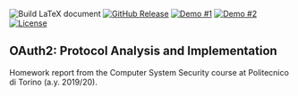 

![Build LaTeX document](https://github.com/nopesir/homework-sec/workflows/Build%20LaTeX%20document/badge.svg)
[![GitHub Release](https://img.shields.io/badge/Release-2.0-lightgrey)](https://github.com/nopesir/homework-sec/releases/tag/v2.0)
[![Demo #1](https://img.shields.io/badge/see-demo-blue)](https://github.com/nopesir/oauth-hw-security)
[![Demo #2](https://img.shields.io/badge/see-demo_custom-blue)](https://github.com/nopesir/oauth-hw-security-custom)
[![License](https://img.shields.io/apm/l/vim-mode)](http://doge.mit-license.org)


## OAuth2: Protocol Analysis and Implementation

Homework report from the Computer System Security course at Politecnico di Torino (a.y. 2019/20).

